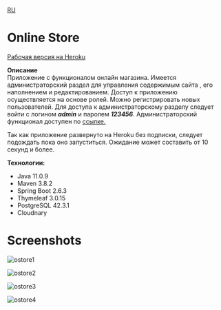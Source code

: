 [RU](https://github.com/kostyaFrom/onlineStore/blob/master/README.md)
# Online Store    
[Рабочая версия на Heroku](https://online-store-spring-boot.herokuapp.com/)    

**Описание**    
Приложение с функционалом онлайн магазина. Имеется администраторский раздел для управления содержимым сайта
, его наполнением и редактированием. Доступ к приложению осуществляется на основе ролей. Можно регистрировать новых пользователей. 
Для доступа к администраторскому разделу следует войти с логином ***admin*** и паролем ***123456***.
Администраторский функционал доступен по [ссылке.](https://online-store-spring-boot.herokuapp.com/admin/pages)   
 
Так как приложение развернуто на Heroku без подписки, следует подождать пока оно запуститься.
Ожидание может составить от 10 секунд и более.
   
**Технологии:**    
+ Java 11.0.9
+ Maven 3.8.2
+ Spring Boot 2.6.3
+ Thymeleaf 3.0.15
+ PostgreSQL 42.3.1
+ Cloudnary

# Screenshots

![ostore1](https://user-images.githubusercontent.com/42876203/116783154-2eb37680-aa9e-11eb-9078-ee569420f234.png)

![ostore2](https://user-images.githubusercontent.com/42876203/116783157-307d3a00-aa9e-11eb-92ea-5bc9c7a43771.png)

![ostore3](https://user-images.githubusercontent.com/42876203/116783160-32df9400-aa9e-11eb-8467-802e73af36fb.png)

![ostore4](https://user-images.githubusercontent.com/42876203/116783163-3410c100-aa9e-11eb-97e0-15a927c9f2c5.png)
